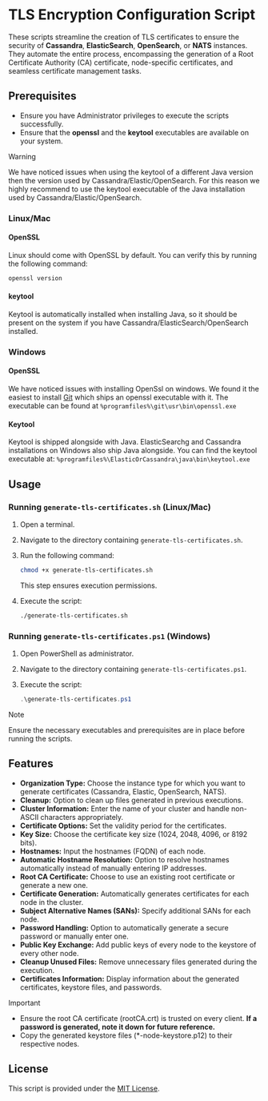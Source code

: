 # TLS Encryption Configuration Script

These scripts streamline the creation of TLS certificates to ensure the security of **Cassandra**, **ElasticSearch**, **OpenSearch**, or **NATS** instances. They automate the entire process, encompassing the generation of a Root Certificate Authority (CA) certificate, node-specific certificates, and seamless certificate management tasks.

## Prerequisites

- Ensure you have Administrator privileges to execute the scripts successfully.
- Ensure that the **openssl** and the **keytool** executables are available on your system.

> [!WARNING]
>
> We have noticed issues when using the keytool of a different Java version then the version used by Cassandra/Elastic/OpenSearch. For this reason we highly recommend to use the keytool executable of the Java installation used by Cassandra/Elastic/OpenSearch.

### Linux/Mac

#### OpenSSL

Linux should come with OpenSSL by default. You can verify this by running the following command:

```bash
openssl version
```

#### keytool

Keytool is automatically installed when installing Java, so it should be present on the system if you have Cassandra/ElasticSearch/OpenSearch installed.

### Windows

#### OpenSSL

We have noticed issues with installing OpenSsl on windows. We found it the easiest to install [Git](https://git-scm.com/downloads) which ships an openssl executable with it. The executable can be found at `%programfiles%\git\usr\bin\openssl.exe`

#### Keytool

Keytool is shipped alongside with Java. ElasticSearchg and Cassandra installations on Windows also ship Java alongside. You can find the keytool executable at: `%programfiles%\ElasticOrCassandra\java\bin\keytool.exe`

## Usage

### Running `generate-tls-certificates.sh` (Linux/Mac)

1. Open a terminal.
2. Navigate to the directory containing `generate-tls-certificates.sh`.
3. Run the following command:

    ```bash
    chmod +x generate-tls-certificates.sh
    ```

    This step ensures execution permissions.

4. Execute the script:

    ```bash
    ./generate-tls-certificates.sh
    ```

### Running `generate-tls-certificates.ps1` (Windows)

1. Open PowerShell as administrator.
2. Navigate to the directory containing `generate-tls-certificates.ps1`.
3. Execute the script:

    ```powershell
    .\generate-tls-certificates.ps1
    ```

> [!NOTE]
> Ensure the necessary executables and prerequisites are in place before running the scripts.

## Features

- **Organization Type:** Choose the instance type for which you want to generate certificates (Cassandra, Elastic, OpenSearch, NATS).
- **Cleanup:** Option to clean up files generated in previous executions.
- **Cluster Information:** Enter the name of your cluster and handle non-ASCII characters appropriately.
- **Certificate Options:** Set the validity period for the certificates.
- **Key Size:** Choose the certificate key size (1024, 2048, 4096, or 8192 bits).
- **Hostnames:** Input the hostnames (FQDN) of each node.
- **Automatic Hostname Resolution:** Option to resolve hostnames automatically instead of manually entering IP addresses.
- **Root CA Certificate:** Choose to use an existing root certificate or generate a new one.
- **Certificate Generation:** Automatically generates certificates for each node in the cluster.
- **Subject Alternative Names (SANs):** Specify additional SANs for each node.
- **Password Handling:** Option to automatically generate a secure password or manually enter one.
- **Public Key Exchange:** Add public keys of every node to the keystore of every other node.
- **Cleanup Unused Files:** Remove unnecessary files generated during the execution.
- **Certificates Information:** Display information about the generated certificates, keystore files, and passwords.

> [!IMPORTANT]
>
> - Ensure the root CA certificate (rootCA.crt) is trusted on every client. **If a password is generated, note it down for future reference.**
> - Copy the generated keystore files (*-node-keystore.p12) to their respective nodes.

## License

This script is provided under the [MIT License](https://github.com/SkylineCommunications/generate-tls-certificates/blob/main/LICENSE.md).
